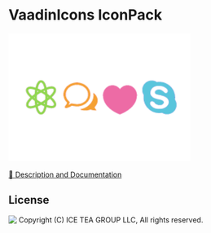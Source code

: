 VaadinIcons IconPack
====

<img src="../Support/Images/ElegantIcons.png" width="358" height="252">

[📙 Description and Documentation](https://docs.wisej.com/extensions/icon-packs/vaadinicons-iconpack)

License
-------
<img src="http://iceteagroup.com/wp-content/uploads/2017/01/Square-64x64-trasp.png" height="20" align="top"> Copyright (C) ICE TEA GROUP LLC, All rights reserved.
